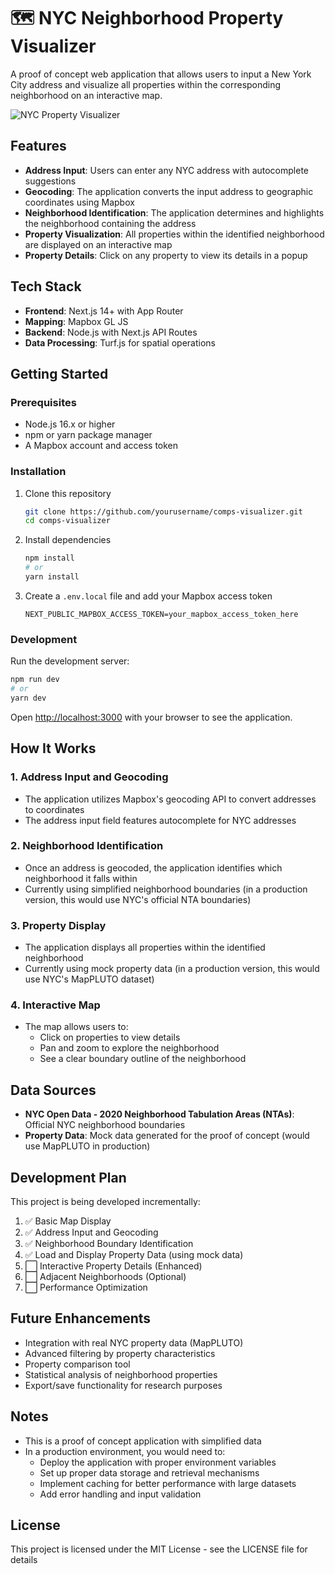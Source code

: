 # 🗺️ NYC Neighborhood Property Visualizer

A proof of concept web application that allows users to input a New York City address and visualize all properties within the corresponding neighborhood on an interactive map.

![NYC Property Visualizer](https://via.placeholder.com/1200x600?text=NYC+Property+Visualizer)

## Features

* **Address Input**: Users can enter any NYC address with autocomplete suggestions
* **Geocoding**: The application converts the input address to geographic coordinates using Mapbox
* **Neighborhood Identification**: The application determines and highlights the neighborhood containing the address
* **Property Visualization**: All properties within the identified neighborhood are displayed on an interactive map
* **Property Details**: Click on any property to view its details in a popup

## Tech Stack

* **Frontend**: Next.js 14+ with App Router
* **Mapping**: Mapbox GL JS
* **Backend**: Node.js with Next.js API Routes
* **Data Processing**: Turf.js for spatial operations

## Getting Started

### Prerequisites

- Node.js 16.x or higher
- npm or yarn package manager
- A Mapbox account and access token

### Installation

1. Clone this repository
   ```bash
   git clone https://github.com/yourusername/comps-visualizer.git
   cd comps-visualizer
   ```

2. Install dependencies
   ```bash
   npm install
   # or
   yarn install
   ```

3. Create a `.env.local` file and add your Mapbox access token
   ```
   NEXT_PUBLIC_MAPBOX_ACCESS_TOKEN=your_mapbox_access_token_here
   ```

### Development

Run the development server:
```bash
npm run dev
# or
yarn dev
```

Open [http://localhost:3000](http://localhost:3000) with your browser to see the application.

## How It Works

### 1. Address Input and Geocoding
- The application utilizes Mapbox's geocoding API to convert addresses to coordinates
- The address input field features autocomplete for NYC addresses

### 2. Neighborhood Identification
- Once an address is geocoded, the application identifies which neighborhood it falls within
- Currently using simplified neighborhood boundaries (in a production version, this would use NYC's official NTA boundaries)

### 3. Property Display
- The application displays all properties within the identified neighborhood
- Currently using mock property data (in a production version, this would use NYC's MapPLUTO dataset)

### 4. Interactive Map
- The map allows users to:
  - Click on properties to view details
  - Pan and zoom to explore the neighborhood
  - See a clear boundary outline of the neighborhood

## Data Sources

* **NYC Open Data - 2020 Neighborhood Tabulation Areas (NTAs)**: Official NYC neighborhood boundaries
* **Property Data**: Mock data generated for the proof of concept (would use MapPLUTO in production)

## Development Plan

This project is being developed incrementally:

1. ✅ Basic Map Display
2. ✅ Address Input and Geocoding
3. ✅ Neighborhood Boundary Identification
4. ✅ Load and Display Property Data (using mock data)
5. ⬜️ Interactive Property Details (Enhanced)
6. ⬜️ Adjacent Neighborhoods (Optional)
7. ⬜️ Performance Optimization

## Future Enhancements

- Integration with real NYC property data (MapPLUTO)
- Advanced filtering by property characteristics
- Property comparison tool
- Statistical analysis of neighborhood properties
- Export/save functionality for research purposes

## Notes

- This is a proof of concept application with simplified data
- In a production environment, you would need to:
  - Deploy the application with proper environment variables
  - Set up proper data storage and retrieval mechanisms
  - Implement caching for better performance with large datasets
  - Add error handling and input validation

## License

This project is licensed under the MIT License - see the LICENSE file for details
